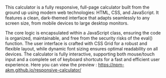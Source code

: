 This calculator is a fully responsive, full-page calculator built from the ground up using modern web technologies: HTML, CSS, and JavaScript. It features a clean, dark-themed interface that adapts seamlessly to any screen size, from mobile devices to large desktop monitors.

The core logic is encapsulated within a JavaScript class, ensuring the code is organized, maintainable, and free from the security risks of the eval() function. The user interface is crafted with CSS Grid for a robust and flexible layout, while dynamic font sizing ensures optimal readability on all devices. The calculator is fully interactive, supporting both mouse/touch input and a complete set of keyboard shortcuts for a fast and efficient user experience.
Here you can view the preview : 
https://npm-akm.github.io/responsive-calculator/
